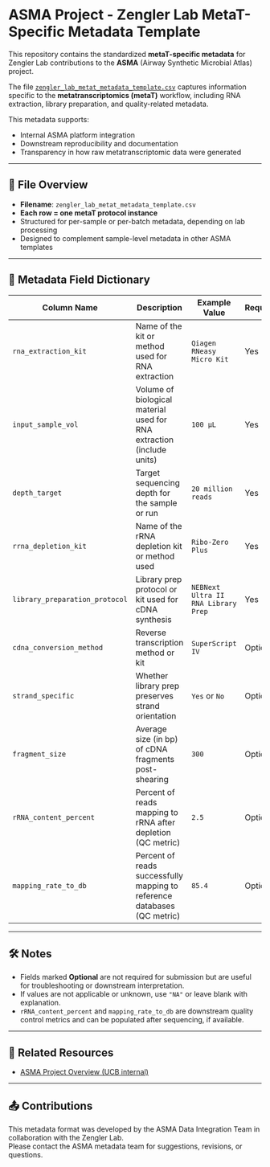 
# ASMA Project - Zengler Lab MetaT-Specific Metadata Template

This repository contains the standardized **metaT-specific metadata** for Zengler Lab contributions to the **ASMA** (Airway Synthetic Microbial Atlas) project.

The file [`zengler_lab_metat_metadata_template.csv`](./zengler_lab_metat_metadata_template.csv) captures information specific to the **metatranscriptomics (metaT)** workflow, including RNA extraction, library preparation, and quality-related metadata.

This metadata supports:
- Internal ASMA platform integration
- Downstream reproducibility and documentation
- Transparency in how raw metatranscriptomic data were generated

---

## 📁 File Overview

- **Filename**: `zengler_lab_metat_metadata_template.csv`
- **Each row = one metaT protocol instance**
- Structured for per-sample or per-batch metadata, depending on lab processing
- Designed to complement sample-level metadata in other ASMA templates

---

## 🧬 Metadata Field Dictionary

| Column Name                  | Description                                                                 | Example Value                         | Required?  |
|------------------------------|-----------------------------------------------------------------------------|---------------------------------------|------------|
| `rna_extraction_kit`         | Name of the kit or method used for RNA extraction                          | `Qiagen RNeasy Micro Kit`             | Yes        |
| `input_sample_vol`           | Volume of biological material used for RNA extraction (include units)      | `100 µL`                              | Yes        |
| `depth_target`               | Target sequencing depth for the sample or run                              | `20 million reads`                    | Yes        |
| `rrna_depletion_kit`         | Name of the rRNA depletion kit or method used                              | `Ribo-Zero Plus`                      | Yes        |
| `library_preparation_protocol` | Library prep protocol or kit used for cDNA synthesis                     | `NEBNext Ultra II RNA Library Prep`   | Yes        |
| `cdna_conversion_method`     | Reverse transcription method or kit                                        | `SuperScript IV`                      | Optional   |
| `strand_specific`            | Whether library prep preserves strand orientation                          | `Yes` or `No`                         | Optional   |
| `fragment_size`              | Average size (in bp) of cDNA fragments post-shearing                       | `300`                                 | Optional   |
| `rRNA_content_percent`       | Percent of reads mapping to rRNA after depletion (QC metric)               | `2.5`                                 | Optional   |
| `mapping_rate_to_db`         | Percent of reads successfully mapping to reference databases (QC metric)   | `85.4`                                | Optional   |

---

## 🛠️ Notes

- Fields marked **Optional** are not required for submission but are useful for troubleshooting or downstream interpretation.
- If values are not applicable or unknown, use `"NA"` or leave blank with explanation.
- `rRNA_content_percent` and `mapping_rate_to_db` are downstream quality control metrics and can be populated after sequencing, if available.

---

## 🔗 Related Resources

- [ASMA Project Overview (UCB internal)](https://your.internal.link)

---

## 📤 Contributions

This metadata format was developed by the ASMA Data Integration Team in collaboration with the Zengler Lab.  
Please contact the ASMA metadata team for suggestions, revisions, or questions.
